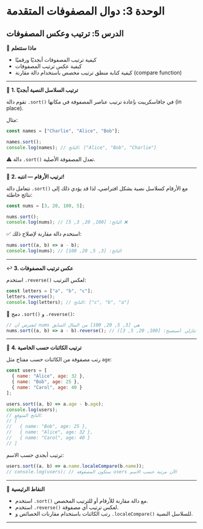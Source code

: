 # الوحدة 3: دوال المصفوفات المتقدمة

## الدرس 5: ترتيب وعكس المصفوفات


🧠 **ماذا ستتعلم**
*	كيفية ترتيب المصفوفات أبجديًا ورقميًا
*	كيفية عكس ترتيب المصفوفات
*	كيفية كتابة منطق ترتيب مخصص باستخدام دالة مقارنة (compare function)

---

🔢 **1. ترتيب السلاسل النصية أبجديًا**

تقوم دالة `.sort()` في جافاسكريبت بإعادة ترتيب عناصر المصفوفة في مكانها (in place).

مثال:
```javascript
const names = ["Charlie", "Alice", "Bob"];

names.sort();
console.log(names); // الناتج: ["Alice", "Bob", "Charlie"]
```
⚠️ دالة `.sort()` تعدل المصفوفة الأصلية.

---

🔢 **2. ترتيب الأرقام — انتبه!**

تتعامل دالة `.sort()` مع الأرقام كسلاسل نصية بشكل افتراضي، لذا قد يؤدي ذلك إلى نتائج خاطئة:
```javascript
const nums = [3, 20, 100, 5];

nums.sort();
console.log(nums); // الناتج: [100, 20, 3, 5] ❌
```

✅ استخدم دالة مقارنة لإصلاح ذلك:
```javascript
nums.sort((a, b) => a - b);
console.log(nums); // الناتج: [3, 5, 20, 100]
```

---

↩️ **3. عكس ترتيب المصفوفات**

استخدم `.reverse()` لعكس الترتيب:
```javascript
const letters = ["a", "b", "c"];
letters.reverse();
console.log(letters); // الناتج: ["c", "b", "a"]
```

🔁 دمج `.sort()` و `.reverse()`:
```javascript
// لنفترض أن nums هي [3, 5, 20, 100] من المثال السابق
nums.sort((a, b) => a - b).reverse(); // ترتيب تنازلي (سيصبح: [100, 20, 5, 3])
```

---

🔧 **4. ترتيب الكائنات حسب الخاصية**

رتب مصفوفة من الكائنات حسب مفتاح مثل `age`:
```javascript
const users = [
  { name: "Alice", age: 32 },
  { name: "Bob", age: 25 },
  { name: "Carol", age: 40 }
];

users.sort((a, b) => a.age - b.age);
console.log(users);
// الناتج المتوقع:
// [
//   { name: "Bob", age: 25 },
//   { name: "Alice", age: 32 },
//   { name: "Carol", age: 40 }
// ]
```

ترتيب أبجدي حسب الاسم:
```javascript
users.sort((a, b) => a.name.localeCompare(b.name));
// console.log(users); // ستكون المصفوفة users الآن مرتبة حسب الاسم
```

---

🧠 **النقاط الرئيسية**
*	استخدم `.sort()` مع دالة مقارنة للأرقام أو للترتيب المخصص.
*	استخدم `.reverse()` لعكس ترتيب أي مصفوفة.
*	رتب الكائنات باستخدام مقارنات الخصائص و `.localeCompare()` للسلاسل النصية.

---